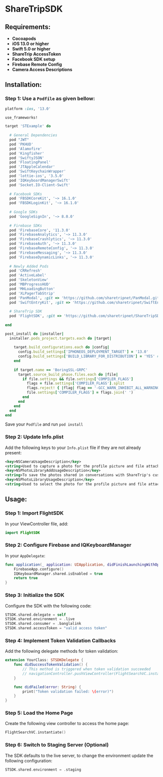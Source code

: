 # ShareTripSDK

## Requirements:
- **Cocoapods**
- **iOS 13.0 or higher**
- **Swift 5.0 or higher**
- **ShareTrip AccessToken**
- **Facebook SDK setup**
- **Firebase Remote Config**
- **Camera Access Descriptions**

## Installation:

### Step 1: Use a `Podfile` as given bellow:

```ruby
platform :ios, '13.0'

use_frameworks!

target 'STExample' do
  
  # General Dependencies
  pod "JWT"
  pod 'PKHUD'
  pod 'Alamofire'
  pod 'Kingfisher'
  pod 'SwiftyJSON'
  pod 'FloatingPanel'
  pod 'JTAppleCalendar'
  pod 'SwiftKeychainWrapper'
  pod 'lottie-ios', '3.5.0'
  pod 'IQKeyboardManagerSwift'
  pod 'Socket.IO-Client-Swift'
  
  # Facebook SDKs
  pod 'FBSDKCoreKit', '~> 16.1.0'
  pod 'FBSDKLoginKit', '~> 16.1.0'
  
  # Google SDKs
  pod 'GoogleSignIn', '~> 8.0.0'
  
  # Firebase SDKs
  pod 'FirebaseCore', '11.3.0'
  pod 'FirebaseAnalytics', '~> 11.3.0'
  pod 'FirebaseCrashlytics', '~> 11.3.0'
  pod 'FirebaseAuth', '~> 11.3.0'
  pod 'FirebaseRemoteConfig', '~> 11.3.0'
  pod 'FirebaseMessaging', '~> 11.3.0'
  pod 'FirebaseDynamicLinks', '~> 11.3.0'
  
  # Newly Added Pods
  pod 'CRRefresh'
  pod 'ActiveLabel'
  pod 'SkeletonView'
  pod 'MBProgressHUD'
  pod 'MHLoadingButton'
  pod 'XLPagerTabStrip'
  pod 'PanModal', :git => 'https://github.com/sharetripnet/PanModal.git'
  pod 'SwiftEntryKit', :git => 'https://github.com/sharetripnet/SwiftEntryKit.git', :tag => '2.0.8'
  
  # ShareTrip SDK
  pod 'FlightSDK', :git => 'https://github.com/sharetripnet/ShareTripSDK.git', :tag => '1.2.2'
  
end

post_install do |installer|
  installer.pods_project.targets.each do |target|
    
    target.build_configurations.each do |config|
      config.build_settings['IPHONEOS_DEPLOYMENT_TARGET'] = '13.0'
      config.build_settings['BUILD_LIBRARY_FOR_DISTRIBUTION'] = 'YES' # do not remove
    end
    
    if target.name == 'BoringSSL-GRPC'
      target.source_build_phase.files.each do |file|
        if file.settings && file.settings['COMPILER_FLAGS']
          flags = file.settings['COMPILER_FLAGS'].split
          flags.reject! { |flag| flag == '-GCC_WARN_INHIBIT_ALL_WARNINGS' }
          file.settings['COMPILER_FLAGS'] = flags.join(' ')
        end
      end
    end
  end
end
```
Save your `Podfile` and run `pod install`

### Step 2: Update Info.plist

Add the following keys to your `Info.plist` file if they are not already present:

```xml
<key>NSCameraUsageDescription</key>
<string>Used to capture a photo for the profile picture and file attachment</string>
<key>NSPhotoLibraryAddUsageDescription</key>
<string>To save the photos shared in conversations with ShareTrip's customer support</string>
<key>NSPhotoLibraryUsageDescription</key>
<string>Used to select the photo for the profile picture and file attachment</string>
```

## Usage:

### Step 1: Import FlightSDK

In your ViewController file, add:

```swift
import FlightSDK
```

### Step 2: Configure Firebase and IQKeyboardManager

In your `AppDelegate`:

```swift
func application(_ application: UIApplication, didFinishLaunchingWithOptions launchOptions: [UIApplication.LaunchOptionsKey: Any]?) -> Bool {
    FirebaseApp.configure()
    IQKeyboardManager.shared.isEnabled = true
    return true
}
```

### Step 3: Initialize the SDK

Configure the SDK with the following code:

```swift
STSDK.shared.delegate = self
STSDK.shared.environment = .live
STSDK.shared.consumer = .banglalink
STSDK.shared.accessToken = "valid access token"
```

### Step 4: Implement Token Validation Callbacks

Add the following delegate methods for token validation:

```swift
extension YourClass: STSDKDelegate {
    func didSuccessTokenValidation() {
        // This method is triggered when token validation succeeded
        // navigationController.pushViewController(FlightSearchVC.instantiate(), animated: true)
    }

    func didFailed(error: String) {
        print("Token validation failed: \(error)")
    }
}
```

### Step 5: Load the Home Page

Create the following view controller to access the home page:

```swift
FlightSearchVC.instantiate()
```

### Step 6: Switch to Staging Server (Optional)

The SDK defaults to the live server, to change the environment update the following configuration:

```swift
STSDK.shared.environment = .staging
```
